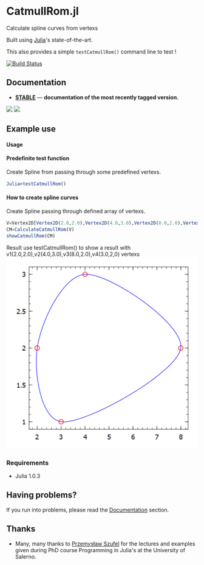 # CatmullRom.jl

Calculate spline curves from vertexs

Built using [Julia](https://julialang.org/)'s state-of-the-art.

This also provides a simple `testCatmullRom()` command line to test !

[![Build Status](https://travis-ci.com/ldema/CatmullRom.svg?branch=master)](https://travis-ci.com/ldema/CatmullRom)

## Documentation

[docs-dev-img]: https://img.shields.io/badge/docs-dev-blue.svg
[docs-dev-url]: https://juliadocs.github.io/Documenter.jl/latest

[docs-stable-img]: https://img.shields.io/badge/docs-stable-blue.svg
[docs-stable-url]: https://github.com/ldema/CatmullRom/blob/master/docs/src/index.md

- [**STABLE**][docs-stable-url] &mdash; **documentation of the most recently tagged version.**

[![](https://img.shields.io/badge/docs-stable-blue.svg)](https://ldema.github.io/CatmullRom/stable)
[![](https://img.shields.io/badge/docs-dev-blue.svg)](https://ldema.github.io/CatmullRom/dev)


## Example use

#### Usage

#### Predefinite test function

Create Spline from passing through some predefined vertexs.

```Julia
Julia>testCatmullRom()
```

#### How to create spline curves

Create Spline passing through defined array of vertexs.
```Julia
V=Vertex2D[Vertex2D(2.0,2.0),Vertex2D(4.0,3.0),Vertex2D(8.0,2.0),Vertex2D(3.0,1.0)]
CM=CalculateCatmullRom(V)
showCatmullRom(CM)
```
Result
use testCatmullRom() to show a result with v1(2.0,2.0),v2(4.0,3.0),v3(8.0,2.0),v4(3.0,2,0) vertexs
![Alt text](CatmullRom.png?raw=true "Title")


### Requirements

  * Julia 1.0.3

## Having problems?

If you run into problems, please read the [Documentation](https://github.com/ldema/CatmullRom/blob/master/docs/src/index.md) section.

## Thanks

* Many, many thanks to [Przemysław Szufel](https://szufel.pl/) for the lectures and examples given during PhD course Programming in Julia's at the University of Salerno.
